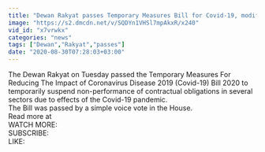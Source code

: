 ```yaml
---
title: "Dewan Rakyat passes Temporary Measures Bill for Covid-19, modifies 16 legislations"
image: "https://s2.dmcdn.net/v/SQDYn1VHSl7mpAkxR/x240"
vid_id: "x7vrwkx"
categories: "news"
tags: ["Dewan","Rakyat","passes"]
date: "2020-08-30T07:28:03+03:00"
---
```

The Dewan Rakyat on Tuesday passed the Temporary Measures For Reducing The Impact of Coronavirus Disease 2019 (Covid-19) Bill 2020 to temporarily suspend non-performance of contractual obligations in several sectors due to effects of the Covid-19 pandemic.  <br>The Bill was passed by a simple voice vote in the House.  <br>Read more at   <br>WATCH MORE:   <br>SUBSCRIBE:   <br>LIKE: 
